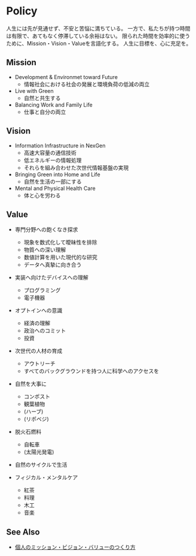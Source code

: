 # Policy
人生には先が見通せず、不安と苦悩に満ちている。
一方で、私たちが持つ時間は有限で、あてもなく停滞している余裕はない。
限られた時間を効率的に使うために、Mission・Vision・Valueを言語化する。
人生に目標を、心に充足を。

## Mission
* Development & Environmet toward Future
  - 情報社会における社会の発展と環境負荷の低減の両立
* Live with Green
  - 自然と共生する
* Balancing Work and Family Life
  - 仕事と自分の両立

## Vision
* Information Infrastructure in NexGen
  - 高速大容量の通信技術
  - 低エネルギーの情報処理
  - それらを組み合わせた次世代情報基盤の実現
* Bringing Green into Home and Life
  - 自然を生活の一部にする
* Mental and Physical Health Care
  - 体と心を労わる

## Value
- 専門分野への飽くなき探求
    * 現象を数式化して曖昧性を排除
    * 物質への深い理解
    * 数値計算を用いた現代的な研究
    * データへ真摯に向き合う
- 実装へ向けたデバイスへの理解
    * プログラミング
    * 電子機器
- オプトインへの意識
    * 経済の理解
    * 政治へのコミット
    * 投資
- 次世代の人材の育成
    * アウトリーチ
    * すべてのバックグラウンドを持つ人に科学へのアクセスを

- 自然を大事に
    * コンポスト
    * 観葉植物
    * (ハーブ)
    * (リポベジ)
- 脱火石燃料
     * 自転車
     * (太陽光発電)
- 自然のサイクルで生活

- フィジカル・メンタルケア
    * 紅茶
    * 料理
    * 木工
    * 音楽

## See Also
* [個人のミッション・ビジョン・バリューのつくり方](https://media.bizmake.jp/method/personal-mvv/)